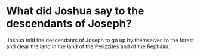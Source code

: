 # What did Joshua say to the descendants of Joseph?

Joshua told the descendants of Joseph to go up by themselves to the forest and clear the land in the land of the Perizzites and of the Rephaim.
